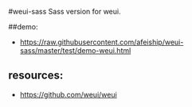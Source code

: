 #weui-sass
Sass version for weui.

##demo:
+ https://raw.githubusercontent.com/afeiship/weui-sass/master/test/demo-weui.html

## resources:
+ https://github.com/weui/weui
